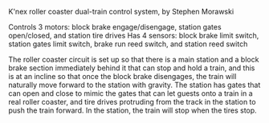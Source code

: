 K'nex roller coaster dual-train control system, by Stephen Morawski

Controls 3 motors: block brake engage/disengage, station gates open/closed, and station tire drives
Has 4 sensors: block brake limit switch, station gates limit switch, brake run reed switch, and station reed switch

The roller coaster circuit is set up so that there is a main station and a block brake section immediately behind it that can stop and hold a train, and this is at an incline so that once the block brake disengages, the train will naturally move forward to the station with gravity. The station has gates that can open and close to mimic the gates that can let guests onto a train in a real roller coaster, and tire drives protruding from the track in the station to push the train forward. In the station, the train will stop when the tires stop.
